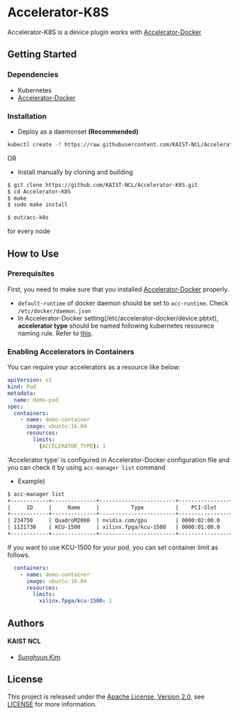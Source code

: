 # Accelerator-K8S

Accelerator-K8S is a device plugin works with [Accelerator-Docker](https://github.com/KAIST-NCL/Accelerator-Docker)

## Getting Started
### Dependencies
- Kubernetes
- [Accelerator-Docker](https://github.com/KAIST-NCL/Accelerator-Docker)


### Installation
- Deploy as a daemonset **(Recommended)**
```bash
kubectl create -f https://raw.githubusercontent.com/KAIST-NCL/Accelerator-K8S/master/acc-k8s.yml
```

OR

- Install manually by cloning and building
```bash
$ git clone https://github.com/KAIST-NCL/Accelerator-K8S.git
$ cd Accelerator-K8S
$ make
$ sudo make install

$ out/acc-k8s
```
for every node

## How to Use
### Prerequisites
First, you need to make sure that you installed [Accelerator-Docker](https://github.com/KAIST-NCL/Accelerator-Docker) properly.

* `default-runtime` of docker daemon should be set to `acc-runtime`. Check `/etc/docker/daemon.json`
* In Accelerator-Docker setting(/etc/accelerator-docker/device.pbtxt), **accelerator type** should be named following
kubernetes resourece naming rule. Refer to [this](https://kubernetes.io/docs/concepts/overview/working-with-objects/names/).

### Enabling Accelerators in Containers
You can require your accelerators as a resource like below:
```yaml
apiVersion: v1
kind: Pod
metadata:
  name: demo-pod
spec:
  containers:
    - name: demo-container
      image: ubuntu:16.04
      resources:
        limits:
          {ACCELERATOR_TYPE}: 1
```
'Accelerator type' is configured in Accelerator-Docker configuration file and you can check it by using `acc-manager list` command

* Example) 
```bash
$ acc-manager list
+------------+--------------+------------------------+----------------+----------------+----------+
|     ID     |     Name     |          Type          |    PCI-Slot    |     Status     |  Holder  |
+------------+--------------+------------------------+----------------+----------------+----------+
| 234750     | QuadroM2000  | nvidia.com/gpu         | 0000:02:00.0   | Available      | 0        |
| 1121730    | KCU-1500     | xilinx.fpga/kcu-1500   | 0000:01:00.0   | Available      | 0        |
+------------+--------------+------------------------+----------------+----------------+----------+
```
If you want to use KCU-1500 for your pod, you can set container limit as follows.
```yaml
  containers:
    - name: demo-container
      image: ubuntu:16.04
      resources:
        limits:
          xilinx.fpga/kcu-1500: 1
```

## Authors
#### KAIST NCL
* [Sunghyun Kim](https://github.com/cqbqdd11519)

## License
This project is released under the [Apache License, Version 2.0](http://www.apache.org/licenses/LICENSE-2.0), see [LICENSE](LICENSE) for more information.